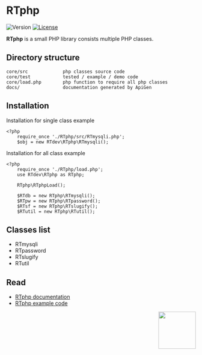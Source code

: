 # RTphp
![Version](https://img.shields.io/badge/version-0.1-blue.svg)
[![License](https://img.shields.io/badge/license-MIT-blue.svg)](https://rogertiongdev.github.io/MIT-License/)

**RTphp** is a small PHP library consists multiple PHP classes.

Directory structure
-

```
core/src             php classes source code
core/test            tested / example / demo code
core/load.php        php function to require all php classes
docs/                documentation generated by ApiGen
```

Installation
-
Installation for single class example

```
<?php
    require_once './RTphp/src/RTmysqli.php';
    $obj = new RTdev\RTphp\RTmysqli();
```

Installation for all class example

```
<?php
    require_once './RTphp/load.php';
    use RTdev\RTphp as RTphp;
    
    RTphp\RTphpLoad();
    
    $RTdb = new RTphp\RTmysqli();
    $RTpw = new RTphp\RTpassword();
    $RTsf = new RTphp\RTslugify();
    $RTutil = new RTphp\RTutil();
```

Classes list
-
- RTmysqli
- RTpassword
- RTslugify
- RTutil

Read
-
- [RTphp documentation](https://rawgit.com/rogertiongdev/RTphp/master/docs/index.html)
- [RTphp example code](https://github.com/rogertiongdev/RTphp/tree/master/core/test)

<a><img src="https://scontent-kul1-1.xx.fbcdn.net/v/t1.0-9/15726590_139774699850047_6018651687098820130_n.jpg?oh=ecbb2a94b3e61e32d7cb99ff61762e3a&oe=58E3F2B2" width="99" align="right"/></a>

